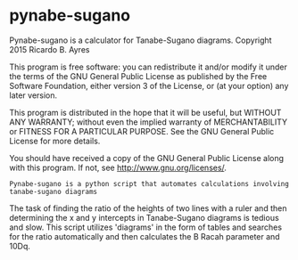 # pynabe-sugano

   Pynabe-sugano is a calculator for Tanabe-Sugano diagrams.
   Copyright 2015 Ricardo B. Ayres

   This program is free software: you can redistribute it and/or modify
   it under the terms of the GNU General Public License as published by
   the Free Software Foundation, either version 3 of the License, or
   (at your option) any later version.

   This program is distributed in the hope that it will be useful,
   but WITHOUT ANY WARRANTY; without even the implied warranty of
   MERCHANTABILITY or FITNESS FOR A PARTICULAR PURPOSE.  See the
   GNU General Public License for more details.

   You should have received a copy of the GNU General Public License
   along with this program.  If not, see <http://www.gnu.org/licenses/>.
   
    Pynabe-sugano is a python script that automates calculations involving 
    tanabe-sugano diagrams

  The task of finding the ratio of the heights of two lines with a ruler and
then determining the x and y intercepts in Tanabe-Sugano diagrams is tedious
and slow. This script utilizes 'diagrams' in the form of tables and searches
for the ratio automatically and then calculates the B Racah parameter and 10Dq.

